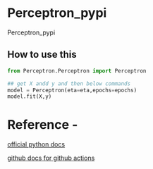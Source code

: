 # Perceptron_pypi

Perceptron_pypi

## How to use this

```python
from Perceptron.Perceptron import Perceptron

## get X andd y and then below commands
model = Perceptron(eta=eta,epochs=epochs)
model.fit(X,y)
```

# Reference -

[official python docs](https://packaging.python.org/en/latest/tutorials/packaging-projects/)

[github docs for github actions](https://docs.github.com/en/actions/guides/building-and_testing_python#publishing-to-package-registries)

```

```
